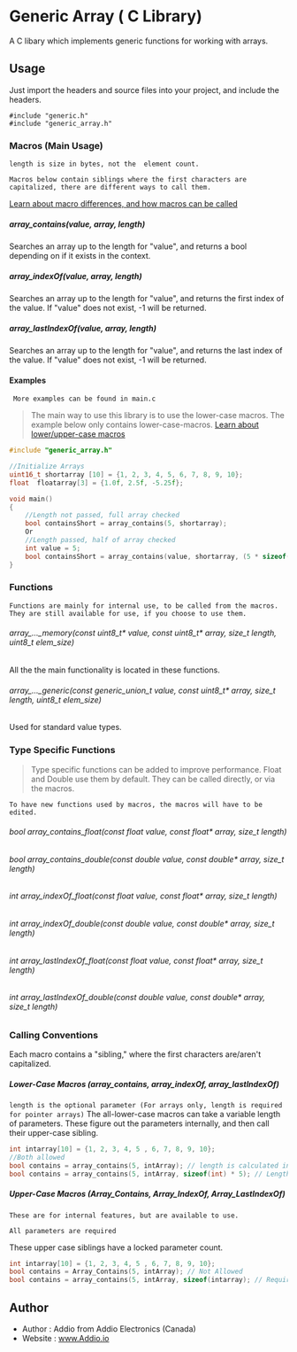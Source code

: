# Generic Array ( C Library)

A C libary which implements generic functions for working with arrays.

## Usage

Just import the headers and source files into your project, and include the headers.

```
#include "generic.h"
#include "generic_array.h"
```

### Macros (Main Usage)
` length is size in bytes, not the  element count. `

` Macros below contain siblings where the first characters are capitalized, there are different ways to call them. `

[Learn about macro differences, and how macros can be called](#Calling-Conventions)

##### array_contains(value, array, length)
 Searches an array up to the length for "value", and returns a bool depending on if it exists in the context.
 
##### array_indexOf(value, array, length)
Searches an array up to the length for "value", and returns the first index of the value.
If "value" does not exist, -1 will be returned.

##### array_lastIndexOf(value, array, length)
Searches an array up to the length for "value", and returns the last index of the value.
If "value" does not exist, -1 will be returned.

#### Examples
` More examples can be found in main.c`
>The main way to use this library is to use the lower-case macros.
>The example below only contains lower-case-macros.
[Learn about lower/upper-case macros](#Calling-Conventions)
``` C
#include "generic_array.h"

//Initialize Arrays
uint16_t shortarray [10] = {1, 2, 3, 4, 5, 6, 7, 8, 9, 10};	
float  floatarray[3] = {1.0f, 2.5f, -5.25f};	

void main()
{
    //Length not passed, full array checked
    bool containsShort = array_contains(5, shortarray);     
    Or
    //Length passed, half of array checked
    int value = 5;
    bool containsShort = array_contains(value, shortarray, (5 * sizeof(uint16_t));  
}
```

### Functions
`Functions are mainly for internal use, to be called from the macros. They are still available for use, if you choose to use them.`


###### array_..._memory(const uint8_t* value, const uint8_t* array, size_t length, uint8_t elem_size)
All the the main functionality is located in these functions.

###### array_..._generic(const generic_union_t value, const uint8_t* array, size_t length, uint8_t elem_size)
Used for standard value types. 



### Type Specific Functions
> Type specific functions can be added to improve performance. Float and Double use them by default. 
> They can be called directly, or via the macros.

 ` To have new functions used by macros, the macros will have to be edited. `


###### bool array_contains_float(const float value, const float* array, size_t length)
###### bool array_contains_double(const double value, const double* array, size_t length)
###### int array_indexOf_float(const float value, const float* array, size_t length)
###### int array_indexOf_double(const double value, const double* array, size_t length)
###### int array_lastIndexOf_float(const float value, const float* array, size_t length)
###### int array_lastIndexOf_double(const double value, const double* array, size_t length)

### Calling Conventions



Each macro contains a "sibling," where the first characters are/aren't capitalized.

##### Lower-Case Macros (array_contains, array_indexOf, array_lastIndexOf)
`length is the optional parameter (For arrays only, length is required for pointer arrays)`
The all-lower-case macros can take a variable length of parameters.
These figure out the parameters internally, and then call their upper-case sibling.

``` C
int intarray[10] = {1, 2, 3, 4, 5 , 6, 7, 8, 9, 10};
//Both allowed
bool contains = array_contains(5, intArray); // length is calculated internally if not passed.
bool contains = array_contains(5, intArray, sizeof(int) * 5); // Length is passed, only half the array will be searched.
```

##### Upper-Case Macros (Array_Contains, Array_IndexOf, Array_LastIndexOf)
`These are for internal features, but are available to use.`

`All parameters are required`

These upper case siblings have a locked parameter count.

``` C
int intarray[10] = {1, 2, 3, 4, 5 , 6, 7, 8, 9, 10};
bool contains = Array_Contains(5, intArray); // Not Allowed
bool contains = array_contains(5, intArray, sizeof(intarray); // Required
```


## Author

- Author   : Addio from Addio Electronics (Canada)
- Website  : www.Addio.io

